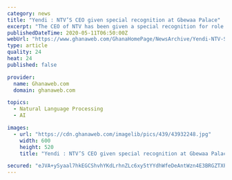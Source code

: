 ```yaml
---
category: news
title: "Yendi : NTV’S CEO given special recognition at Gbewaa Palace"
excerpt: "The CEO of NTV has been given a special recognition for role in promoting culture and traditions of Dagbong by Yaa Naa Abubakari Mahama II, following a courtesy call on him at his palace in Yendi. Prince Siita Sofo Hissan’s enviable record as the first person to have set up a television network in the Dagbang Kingdom was to put to bare as the King adorned him with a special smock when he visited the Gbewaa palace with an entourage on Friday,"
publishedDateTime: 2020-05-11T06:50:00Z
webUrl: "https://www.ghanaweb.com/GhanaHomePage/NewsArchive/Yendi-NTV-S-CEO-given-special-recognition-at-Gbewaa-Palace-948031"
type: article
quality: 24
heat: 24
published: false

provider:
  name: Ghanaweb.com
  domain: ghanaweb.com

topics:
  - Natural Language Processing
  - AI

images:
  - url: "https://cdn.ghanaweb.com/imagelib/pics/439/43932248.jpg"
    width: 600
    height: 520
    title: "Yendi : NTV’S CEO given special recognition at Gbewaa Palace"

secured: "eJVA+ySyaal7hkEGCShvhYKdLrhnZLc6xy5tYYdhWfeDeAntWzn4E3BRGZTXPhi4EuAxHD+oS/96GZPi/n2IIE2qJ5AK0biDSnYvf8gz+UmEYaYwnZUNmLN4W/B4hcGU3I154yszPPRPwtvrsxZQ9HXC5tHgFkq3TlIkIoJVS+lL4RrDlXQF+OE//NGvXGSpE0h7BUBDDKqlvdcwKq0qzAa/7yGxBqK93R1LTyMSBezgzq8gp1HyqSO5juZoQsIqUef/XcQ/vBe6GyQ7wy7krDQnIczlDVDP9AI9btgz16sCEWs613VFxVjNLYywUztWZWAIgjVrfmSZGA5f+uS1fCMDwWZ9Ur3Xvk28VlvFPXhfQjJouwCEnsZHABZyh0+XaB+/gpV71N87iTktuNf3o6cX0mZmxWGAcsGhJ4n0YHlkRu11CKh6gT+/1CVZrVxT2gaNZVnuVPwi0go11UuvYvqyfu6HzvP1uT0BI6aDMOQ=;/nglVTWIWtNtR4CxSyQEvg=="
---
```


